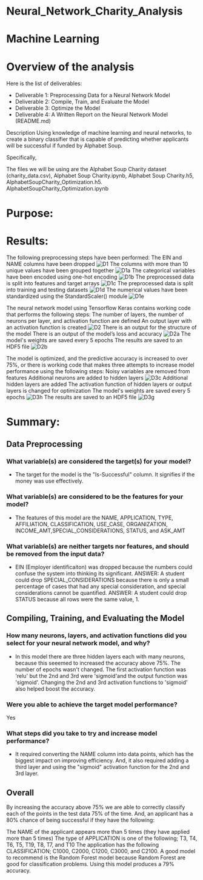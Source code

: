 # Neural_Network_Charity_Analysis
 
# Machine Learning

# Overview of the analysis

Here is the list of deliverables:

* Deliverable 1: Preprocessing Data for a Neural Network Model
* Deliverable 2: Compile, Train, and Evaluate the Model
* Deliverable 3: Optimize the Model
* Deliverable 4: A Written Report on the Neural Network Model (README.md)

Description
Using knowledge of machine learning and neural networks, to create a binary classifier that is capable of predicting whether applicants will be successful if funded by Alphabet Soup.

Specifically,

The files we will be using are the Alphabet Soup Charity dataset (charity_data.csv), Alphabet Soup Charity.ipynb, Alphabet Soup Charity.h5, AlphabetSoupCharity_Optimization.h5. AlphabetSoupCharity_Optimization.ipynb

# Purpose:


# Results:

The following preprocessing steps have been performed:
The EIN and NAME columns have been dropped
![D1](https://github.com/735713038455163/Neural_Network_Charity_Analysis/blob/master/Pictures/D1.PNG)
The columns with more than 10 unique values have been grouped together
![D1a](https://github.com/735713038455163/Neural_Network_Charity_Analysis/blob/master/Pictures/D1a.PNG)
The categorical variables have been encoded using one-hot encoding
![D1b](https://github.com/735713038455163/Neural_Network_Charity_Analysis/blob/master/Pictures/D1b.PNG)
The preprocessed data is split into features and target arrays
![D1c](https://github.com/735713038455163/Neural_Network_Charity_Analysis/blob/master/Pictures/D1c.PNG)
The preprocessed data is split into training and testing datasets
![D1d](https://github.com/735713038455163/Neural_Network_Charity_Analysis/blob/master/Pictures/D1d.PNG)
The numerical values have been standardized using the StandardScaler() module 
![D1e](https://github.com/735713038455163/Neural_Network_Charity_Analysis/blob/master/Pictures/D1e.PNG)


The neural network model using Tensorflow Keras contains working code that performs the following steps:
The number of layers, the number of neurons per layer, and activation function are defined 
An output layer with an activation function is created
![D2](https://github.com/735713038455163/Neural_Network_Charity_Analysis/blob/master/Pictures/D2.PNG)
There is an output for the structure of the model
There is an output of the model’s loss and accuracy 
![D2a](https://github.com/735713038455163/Neural_Network_Charity_Analysis/blob/master/Pictures/D2a.PNG)
The model's weights are saved every 5 epochs 
The results are saved to an HDF5 file 
![D2b](https://github.com/735713038455163/Neural_Network_Charity_Analysis/blob/master/Pictures/D2b.PNG)


The model is optimized, and the predictive accuracy is increased to over 75%, or there is working code that makes three attempts to increase model performance using the following steps:
Noisy variables are removed from features
Additional neurons are added to hidden layers 
![D3c](https://github.com/735713038455163/Neural_Network_Charity_Analysis/blob/master/Pictures/D3c.PNG)
Additional hidden layers are added 
The activation function of hidden layers or output layers is changed for optimization 
The model's weights are saved every 5 epochs 
![D3h](https://github.com/735713038455163/Neural_Network_Charity_Analysis/blob/master/Pictures/D3h.PNG)
The results are saved to an HDF5 file
![D3g](https://github.com/735713038455163/Neural_Network_Charity_Analysis/blob/master/Pictures/D3g.PNG)


# Summary:

## Data Preprocessing
### What variable(s) are considered the target(s) for your model?
- The target for the model is the "Is-Successful" column. It signifies if the money was use effectively.
### What variable(s) are considered to be the features for your model?
- The features of this model are the NAME, APPLICATION, TYPE, AFFILIATION, CLASSIFICATION, USE_CASE, ORGANIZATION, INCOME_AMT,SPECIAL_CONSIDERATIONS, STATUS, and ASK_AMT
### What variable(s) are neither targets nor features, and should be removed from the input data?
- EIN (Employer identificaiton) was dropped because the numbers could confuse the system into thinking its significant. ANSWER: A student could drop SPECIAL_CONSIDERATIONS because there is only a small percentage of cases that had any special consideration, and special considerations cannot be quantified. ANSWER: A student could drop STATUS because all rows were the same value, 1.

## Compiling, Training, and Evaluating the Model
### How many neurons, layers, and activation functions did you select for your neural network model, and why?
- In this model there are three hidden layers each with many neurons, because this seeemed to increased the accuracy above 75%. The number of epochs wasn't changed. The first activation function was 'relu' but the 2nd and 3rd were 'sigmoid'and the output function was 'sigmoid'. Changing the 2nd and 3rd activation functions to 'sigmoid' also helped boost the accuracy.
### Were you able to achieve the target model performance?
Yes
### What steps did you take to try and increase model performance?
- It required converting the NAME column into data points, which has the biggest impact on improving efficiency. And, it also required adding a third layer and using the "sigmoid" activation function for the 2nd and 3rd layer.

## Overall

By increasing the accuracy above 75% we are able to correctly classify each of the points in the test data 75% of the time. And, an applicant has a 80% chance of being successful if they have the following:

The NAME of the applicant appears more than 5 times (they have applied more than 5 times)
The type of APPLICATION is one of the following; T3, T4, T6, T5, T19, T8, T7, and T10
The application has the following CLASSIFICATION; C1000, C2000, C1200, C3000, and C2100.
A good model to recommend is the Random Forest model because Random Forest are good for classification problems. Using this model produces a 79% accuracy.




